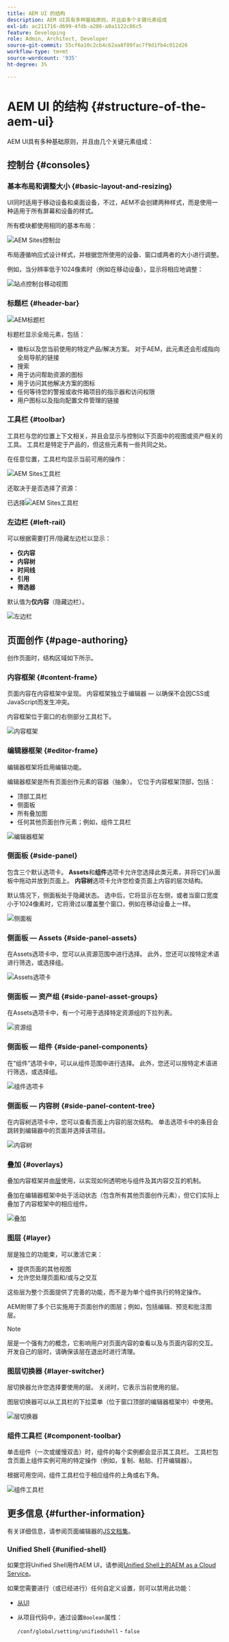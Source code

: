 ```yaml
---
title: AEM UI 的结构
description: AEM UI具有多种基础原则，并且由多个关键元素组成
exl-id: ac211716-d699-4fdb-a286-a0a1122c86c5
feature: Developing
role: Admin, Architect, Developer
source-git-commit: 55cf6a10c2cb4c62aa8f89fac7f9d1fb4c012d26
workflow-type: tm+mt
source-wordcount: '935'
ht-degree: 3%

---
```


# AEM UI 的结构 {#structure-of-the-aem-ui}

AEM UI具有多种基础原则，并且由几个关键元素组成：

## 控制台 {#consoles}

### 基本布局和调整大小 {#basic-layout-and-resizing}

UI同时适用于移动设备和桌面设备，不过，AEM不会创建两种样式，而是使用一种适用于所有屏幕和设备的样式。

所有模块都使用相同的基本布局：

![AEM Sites控制台](assets/ui-sites-console.png)

布局遵循响应式设计样式，并根据您所使用的设备、窗口或两者的大小进行调整。

例如，当分辨率低于1024像素时（例如在移动设备），显示将相应地调整：

![站点控制台移动视图](assets/ui-sites-mobile.png)

### 标题栏 {#header-bar}

![AEM标题栏](assets/ui-header-bar.png)

标题栏显示全局元素，包括：

* 徽标以及您当前使用的特定产品/解决方案。 对于AEM，此元素还会形成指向全局导航的链接
* 搜索
* 用于访问帮助资源的图标
* 用于访问其他解决方案的图标
* 任何等待您的警报或收件箱项目的指示器和访问权限
* 用户图标以及指向配置文件管理的链接

### 工具栏 {#toolbar}

工具栏与您的位置上下文相关，并且会显示与控制以下页面中的视图或资产相关的工具。 工具栏是特定于产品的，但这些元素有一些共同之处。

在任意位置，工具栏均显示当前可用的操作：

![AEM Sites工具栏](assets/ui-sites-toolbar.png)

还取决于是否选择了资源：

已选择![AEM Sites工具栏](assets/ui-sites-toolbar-selected.png)

### 左边栏 {#left-rail}

可以根据需要打开/隐藏左边栏以显示：

* **仅内容**
* **内容树**
* **时间线**
* **引用**
* **筛选器**

默认值为&#x200B;**仅内容**（隐藏边栏）。

![左边栏](assets/ui-left-rail.png)

## 页面创作 {#page-authoring}

创作页面时，结构区域如下所示。

### 内容框架 {#content-frame}

页面内容在内容框架中呈现。 内容框架独立于编辑器 — 以确保不会因CSS或JavaScript而发生冲突。

内容框架位于窗口的右侧部分工具栏下。

![内容框架](assets/ui-content-frame.png)

### 编辑器框架 {#editor-frame}

编辑器框架将启用编辑功能。

编辑器框架是所有页面创作元素的容器（抽象）。 它位于内容框架顶部，包括：

* 顶部工具栏
* 侧面板
* 所有叠加图
* 任何其他页面创作元素；例如，组件工具栏

![编辑器框架](assets/ui-editor-frame.png)

### 侧面板 {#side-panel}

包含三个默认选项卡。 **Assets**&#x200B;和&#x200B;**组件**&#x200B;选项卡允许您选择此类元素，并将它们从面板中拖动并放到页面上。 **内容树**&#x200B;选项卡允许您检查页面上内容的层次结构。

默认情况下，侧面板处于隐藏状态。 选中后，它将显示在左侧，或者当窗口宽度小于1024像素时，它将滑过以覆盖整个窗口，例如在移动设备上一样。

![侧面板](assets/ui-side-panel.png)

### 侧面板 — Assets {#side-panel-assets}

在Assets选项卡中，您可以从资源范围中进行选择。 此外，您还可以按特定术语进行筛选，或选择组。

![Assets选项卡](assets/ui-side-panel-assets.png)

### 侧面板 — 资产组 {#side-panel-asset-groups}

在Assets选项卡中，有一个可用于选择特定资源组的下拉列表。

![资源组](assets/ui-side-panel-asset-groups.png)

### 侧面板 — 组件 {#side-panel-components}

在“组件”选项卡中，可以从组件范围中进行选择。 此外，您还可以按特定术语进行筛选，或选择组。

![组件选项卡](assets/ui-side-panel-components.png)

### 侧面板 — 内容树 {#side-panel-content-tree}

在内容树选项卡中，您可以查看页面上内容的层次结构。 单击选项卡中的条目会跳转到编辑器中的页面并选择该项目。

![内容树](assets/ui-side-panel-content-tree.png)

### 叠加 {#overlays}

叠加内容框架并由[层](#layer)使用，以实现如何透明地与组件及其内容交互的机制。

叠加在编辑器框架中处于活动状态（包含所有其他页面创作元素），但它们实际上叠加了内容框架中的相应组件。

![叠加](assets/ui-overlays.png)

### 图层 {#layer}

层是独立的功能束，可以激活它来：

* 提供页面的其他视图
* 允许您处理页面和/或与之交互

这些层为整个页面提供了完善的功能，而不是为单个组件执行的特定操作。

AEM附带了多个已实施用于页面创作的图层；例如，包括编辑、预览和批注图层。

>[!NOTE]
>
>层是一个强有力的概念，它影响用户对页面内容的查看以及与页面内容的交互。 开发自己的层时，请确保该层在退出时进行清理。

### 图层切换器 {#layer-switcher}

层切换器允许您选择要使用的层。 关闭时，它表示当前使用的层。

图层切换器可以从工具栏的下拉菜单（位于窗口顶部的编辑器框架中）中使用。

![层切换器](assets/ui-layer-switcher.png)

### 组件工具栏 {#component-toolbar}

单击组件（一次或缓慢双击）时，组件的每个实例都会显示其工具栏。 工具栏包含页面上组件实例可用的特定操作（例如，复制、粘贴、打开编辑器）。

根据可用空间，组件工具栏位于相应组件的上角或右下角。

![组件工具栏](assets/ui-component-toolbar.png)

## 更多信息 {#further-information}

<!--For more details about the concepts around the touch-enabled UI, continue to the article [Concepts of the AEM Touch-Enabled UI](/help/sites-developing/touch-ui-concepts.md).-->

有关详细信息，请参阅页面编辑器的[JS文档集](https://developer.adobe.com/experience-manager/reference-materials/6-5/jsdoc/ui-touch/editor-core/index.html)。

### Unified Shell {#unified-shell}

如果您将Unified Shell用作AEM UI，请参阅[Unified Shell上的AEM as a Cloud Service](/help/overview/aem-cloud-service-on-unified-shell.md)。

如果您需要进行（或已经进行）任何自定义设置，则可以禁用此功能：

* [从UI](/help/overview/aem-cloud-service-on-unified-shell.md#disabling-unified-shell)

* 从项目代码中，通过设置`Boolean`属性：

  `/conf/global/setting/unifiedshell` - `false`
